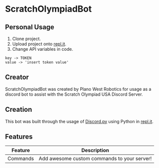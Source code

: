 # ScratchOlympiadBot

## Personal Usage

1. Clone project.
2. Upload project onto [repl.it](http://repl.it/).
3. Change API variables in code.

```
key -> TOKEN
value -> 'insert token value'
```

## Creator

ScratchOlympiadBot was created by Plano West Robotics for usage as a discord bot to assist with the Scratch Olympiad USA Discord Server.

## Creation

This bot was built through the usage of [Discord.py](https://discordpy.readthedocs.io/en/stable/) using Python in [repl.it](http://repl.it/).

## Features

| Feature | Description |
| --- | --- |
| Commands | Add awesome custom commands to your server! |
